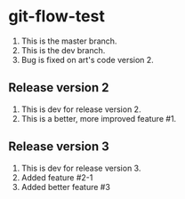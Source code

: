 # git-flow-test

1. This is the master branch.
2. This is the dev branch.
3. Bug is fixed on art's code version 2.

## Release version 2

1. This is dev for release version 2.
2. This is a better, more improved feature #1.

## Release version 3

1. This is dev for release version 3.
2. Added feature #2-1
3. Added better feature #3
